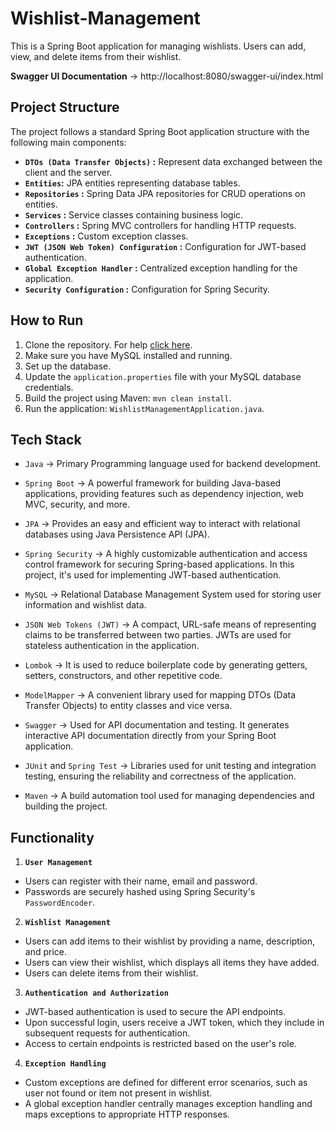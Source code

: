 # Wishlist-Management
This is a Spring Boot application for managing wishlists. Users can add, view, and delete items from their wishlist.

**Swagger UI Documentation** -> http://localhost:8080/swagger-ui/index.html

## Project Structure
The project follows a standard Spring Boot application structure with the following main components:

- **`DTOs (Data Transfer Objects)` :** Represent data exchanged between the client and the server.
- **`Entities`:** JPA entities representing database tables.
- **`Repositories` :** Spring Data JPA repositories for CRUD operations on entities.
- **`Services` :** Service classes containing business logic.
- **`Controllers` :** Spring MVC controllers for handling HTTP requests.
- **`Exceptions` :** Custom exception classes.
- **`JWT (JSON Web Token) Configuration` :** Configuration for JWT-based authentication.
- **`Global Exception Handler` :** Centralized exception handling for the application.
- **`Security Configuration` :** Configuration for Spring Security.

## How to Run

1. Clone the repository. For help [click here](https://docs.github.com/en/repositories/creating-and-managing-repositories/cloning-a-repository).
2. Make sure you have MySQL installed and running.
3. Set up the database.
4. Update the `application.properties` file with your MySQL database credentials.
5. Build the project using Maven: `mvn clean install`.
6. Run the application: `WishlistManagementApplication.java`.

## Tech Stack
- `Java` -> Primary Programming language used for backend development.
- `Spring Boot` ->  A powerful framework for building Java-based applications, providing features such as dependency injection, web MVC, security, and more.
- `JPA` -> Provides an easy and efficient way to interact with relational databases using Java Persistence API (JPA).

- `Spring Security` -> A highly customizable authentication and access control framework for securing Spring-based applications. In this project, it's used for implementing JWT-based authentication.

- `MySQL` -> Relational Database Management System used for storing user information and wishlist data.

- `JSON Web Tokens (JWT)` -> A compact, URL-safe means of representing claims to be transferred between two parties. JWTs are used for stateless authentication in the application.

- `Lombok` -> It is used to reduce boilerplate code by generating getters, setters, constructors, and other repetitive code.

- `ModelMapper` -> A convenient library used for mapping DTOs (Data Transfer Objects) to entity classes and vice versa.

- `Swagger` -> Used for API documentation and testing. It generates interactive API documentation directly from your Spring Boot application.

- `JUnit` and `Spring Test` -> Libraries used for unit testing and integration testing, ensuring the reliability and correctness of the application.

- `Maven` -> A build automation tool used for managing dependencies and building the project.

## Functionality
1. **`User Management`**
- Users can register with their name, email and password.
- Passwords are securely hashed using Spring Security's `PasswordEncoder`.

2. **`Wishlist Management`**
- Users can add items to their wishlist by providing a name, description, and price.
- Users can view their wishlist, which displays all items they have added.
- Users can delete items from their wishlist.

3. **`Authentication and Authorization`**
- JWT-based authentication is used to secure the API endpoints.
- Upon successful login, users receive a JWT token, which they include in subsequent requests for authentication.
- Access to certain endpoints is restricted based on the user's role.

4. **`Exception Handling`**
- Custom exceptions are defined for different error scenarios, such as user not found or item not present in wishlist.
- A global exception handler centrally manages exception handling and maps exceptions to appropriate HTTP responses.
